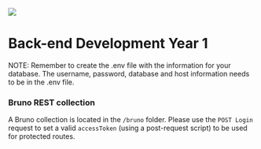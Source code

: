 ![](http://images.restapi.co.za/pvt/Noroff-64.png)
# Back-end Development Year 1
 
NOTE: Remember to create the .env file with the information for your database. The username, password, database and host information needs to be in the .env file.

### Bruno REST collection
A Bruno collection is located in the `/bruno` folder. Please use the `POST Login` request to set a valid `accessToken` (using a post-request script) to be used for protected routes. 